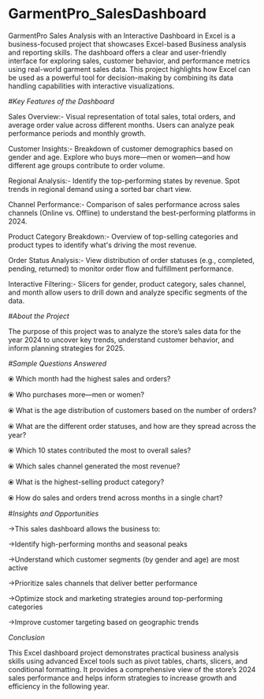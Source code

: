 # GarmentPro_SalesDashboard
GarmentPro Sales Analysis with an Interactive Dashboard in Excel is a business-focused project that showcases Excel-based Business analysis and reporting skills. The dashboard offers a clear and user-friendly interface for exploring sales, customer behavior, and performance metrics using real-world garment sales data. This project highlights how Excel can be used as a powerful tool for decision-making by combining its data handling capabilities with interactive visualizations.


*#Key Features of the Dashboard*

Sales Overview:- Visual representation of total sales, total orders, and average order value across different months. Users can analyze peak performance periods and monthly growth.

Customer Insights:- Breakdown of customer demographics based on gender and age. Explore who buys more—men or women—and how different age groups contribute to order volume.

Regional Analysis:- Identify the top-performing states by revenue. Spot trends in regional demand using a sorted bar chart view.

Channel Performance:- Comparison of sales performance across sales channels (Online vs. Offline) to understand the best-performing platforms in 2024.

Product Category Breakdown:- Overview of top-selling categories and product types to identify what's driving the most revenue.

Order Status Analysis:- View distribution of order statuses (e.g., completed, pending, returned) to monitor order flow and fulfillment performance.

Interactive Filtering:- Slicers for gender, product category, sales channel, and month allow users to drill down and analyze specific segments of the data.


*#About the Project*

The purpose of this project was to analyze the store’s sales data for the year 2024 to uncover key trends, understand customer behavior, and inform planning strategies for 2025.


*#Sample Questions Answered*

⦿ Which month had the highest sales and orders?

⦿ Who purchases more—men or women?

⦿ What is the age distribution of customers based on the number of orders?

⦿ What are the different order statuses, and how are they spread across the year?

⦿ Which 10 states contributed the most to overall sales?

⦿ Which sales channel generated the most revenue?

⦿ What is the highest-selling product category?

⦿ How do sales and orders trend across months in a single chart?

 
#*Insights and Opportunities*

→This sales dashboard allows the business to:

→Identify high-performing months and seasonal peaks

→Understand which customer segments (by gender and age) are most active

→Prioritize sales channels that deliver better performance

→Optimize stock and marketing strategies around top-performing categories

→Improve customer targeting based on geographic trends

*Conclusion*

This Excel dashboard project demonstrates practical business analysis skills using advanced Excel tools such as pivot tables, charts, slicers, and conditional formatting. It provides a comprehensive view of the store’s 2024 sales performance and helps inform strategies to increase growth and efficiency in the following year.

